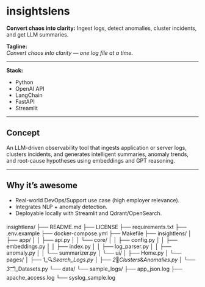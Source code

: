 # insightslens

**Convert chaos into clarity:** Ingest logs, detect anomalies, cluster incidents, and get LLM summaries.

**Tagline:**  
*Convert chaos into clarity — one log file at a time.*

---

**Stack:**  
- Python  
- OpenAI API  
- LangChain  
- FastAPI  
- Streamlit

---

## Concept

An LLM-driven observability tool that ingests application or server logs, clusters incidents, and generates intelligent summaries, anomaly trends, and root-cause hypotheses using embeddings and GPT reasoning.

---

## Why it’s awesome

- Real-world DevOps/Support use case (high employer relevance).
- Integrates NLP + anomaly detection.
- Deployable locally with Streamlit and Qdrant/OpenSearch.
####
insightlens/
├── README.md
├── LICENSE
├── requirements.txt
├── .env.example
├── docker-compose.yml
├── Makefile
├── insightlens/
│   ├── app/
│   │   ├── api.py
│   │   └── core/
│   │       ├── config.py
│   │       ├── embeddings.py
│   │       ├── index.py
│   │       ├── log_parser.py
│   │       ├── anomaly.py
│   │       └── summarizer.py
│   └── ui/
│       ├── Home.py
│       └── pages/
│           ├── 1_🔍_Search_Logs.py
│           ├── 2_🧩_Clusters_&_Anomalies.py
│           └── 3_🗂️_Datasets.py
└── data/
    └── sample_logs/
        ├── app_json.log
        ├── apache_access.log
        └── syslog_sample.log
